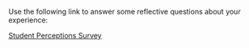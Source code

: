 Use the following link to answer some reflective questions about your experience:

[Student Perceptions Survey](https://uleth.qualtrics.com/jfe/form/SV_01k0Ao0XvTFmxMy)
